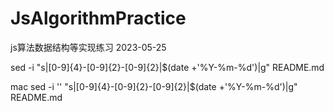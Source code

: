 # JsAlgorithmPractice

js算法数据结构等实现练习 2023-05-25

sed -i "s|[0-9]\{4\}-[0-9]\{2\}-[0-9]\{2\}|$(date +'%Y-%m-%d')|g"  README.md

mac sed -i '' "s|[0-9]\{4\}-[0-9]\{2\}-[0-9]\{2\}|$(date +'%Y-%m-%d')|g"  README.md